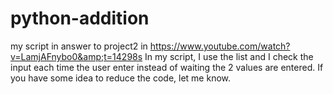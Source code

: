 # python-addition
my script in answer to project2 in https://www.youtube.com/watch?v=LamjAFnybo0&amp;t=14298s 
In my script, I use the list and I check the input each time the user enter instead of waiting the 2 values are entered.
If you have some idea to reduce the code, let me know.
